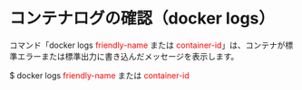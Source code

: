 # コンテナログの確認（docker logs）
コマンド「docker logs <span style="color: red; ">friendly-name</span> または <span style="color: red; ">container-id</span>」は、コンテナが標準エラーまたは標準出力に書き込んだメッセージを表示します。

$ docker logs <span style="color: red; ">friendly-name</span> または <span style="color: red; ">container-id</span>  
